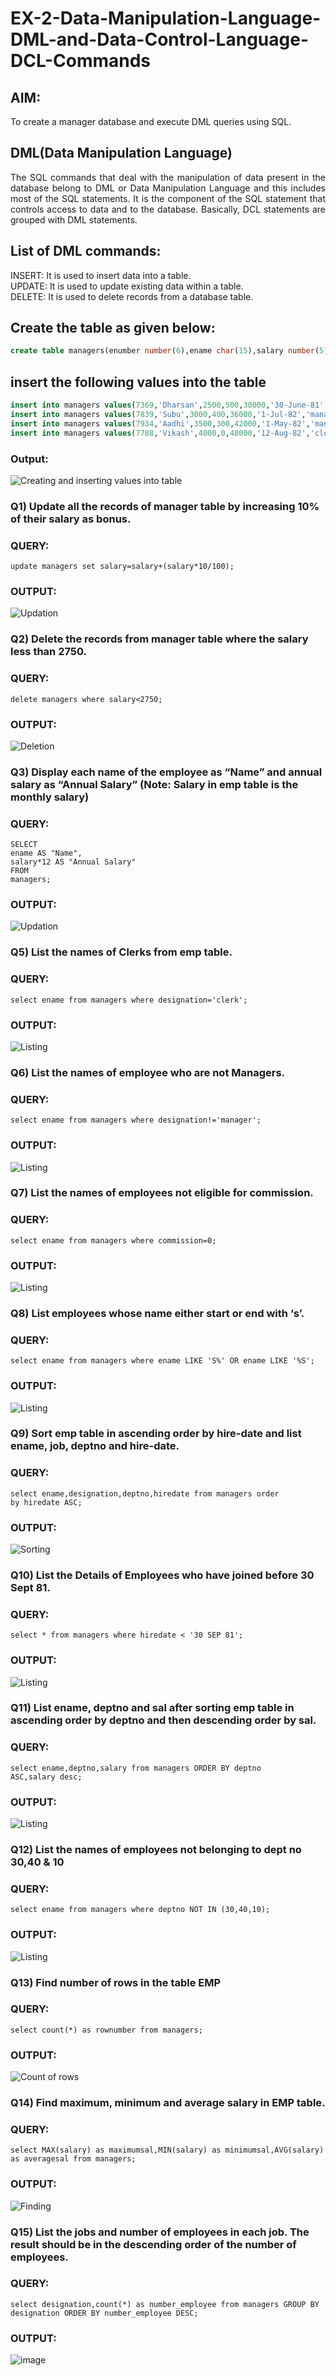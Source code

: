 # EX-2-Data-Manipulation-Language-DML-and-Data-Control-Language-DCL-Commands

## AIM:
To create a manager database and execute DML queries using SQL.


## DML(Data Manipulation Language)
<div align="justify">
The SQL commands that deal with the manipulation of data present in the database belong to DML or Data Manipulation Language and this includes most of the SQL statements. It is the component of the SQL statement that controls access to data and to the database. Basically, DCL statements are grouped with DML statements.
</div>

## List of DML commands: 
<div align="justify">
INSERT: It is used to insert data into a table.<br>
UPDATE: It is used to update existing data within a table.<br>
DELETE: It is used to delete records from a database table.<br>
</div>

## Create the table as given below:
```sql
create table managers(enumber number(6),ename char(15),salary number(5),commission number(4),annualsalary number(7),Hiredate date,designation char(10),deptno number(2),reporting char(10));
```
## insert the following values into the table
```sql
insert into managers values(7369,'Dharsan',2500,500,30000,'30-June-81','clerk',10,'John');
insert into managers values(7839,'Subu',3000,400,36000,'1-Jul-82','manager',null,'James');
insert into managers values(7934,'Aadhi',3500,300,42000,'1-May-82','manager',30,NULL);
insert into managers values(7788,'Vikash',4000,0,48000,'12-Aug-82','clerk',50,'Bond');
```
### Output:
![Creating and inserting values into table](https://github.com/Jeevapriya14/EX-2-Data-Manipulation-Language-DML-and-Data-Control-Language-DCL-Commands/assets/121003043/d22ba1c6-fb6e-4716-8688-205c41f63df4)



### Q1) Update all the records of manager table by increasing 10% of their salary as bonus.

### QUERY:
```
update managers set salary=salary+(salary*10/100);
```

### OUTPUT:
![Updation](https://github.com/Jeevapriya14/EX-2-Data-Manipulation-Language-DML-and-Data-Control-Language-DCL-Commands/assets/121003043/16012ed2-b415-4c2d-8429-c5e962ee126b)


### Q2) Delete the records from manager table where the salary less than 2750.


### QUERY:
```
delete managers where salary<2750;
```

### OUTPUT:
![Deletion](https://github.com/Jeevapriya14/EX-2-Data-Manipulation-Language-DML-and-Data-Control-Language-DCL-Commands/assets/121003043/994dab65-e8d7-412d-9187-206821347524)


### Q3) Display each name of the employee as “Name” and annual salary as “Annual Salary” (Note: Salary in emp table is the monthly salary)


### QUERY:
```
SELECT
ename AS "Name",
salary*12 AS "Annual Salary"
FROM
managers;
```
### OUTPUT:
![Updation](https://github.com/Jeevapriya14/EX-2-Data-Manipulation-Language-DML-and-Data-Control-Language-DCL-Commands/assets/121003043/df079f1f-55a2-4455-b568-db441286b812)

### Q5)	List the names of Clerks from emp table.

### QUERY:
```
select ename from managers where designation='clerk';
```

### OUTPUT:
![Listing](https://github.com/Jeevapriya14/EX-2-Data-Manipulation-Language-DML-and-Data-Control-Language-DCL-Commands/assets/121003043/0a740ac9-e901-4224-818c-787564c43ad9)


### Q6)	List the names of employee who are not Managers.


### QUERY:
```
select ename from managers where designation!='manager';
```

### OUTPUT:
![Listing](https://github.com/Jeevapriya14/EX-2-Data-Manipulation-Language-DML-and-Data-Control-Language-DCL-Commands/assets/121003043/15c5d52f-61af-43e6-94b6-907767602779)


### Q7)	List the names of employees not eligible for commission.


### QUERY:
```
select ename from managers where commission=0;
```

### OUTPUT:

![Listing](https://github.com/Jeevapriya14/EX-2-Data-Manipulation-Language-DML-and-Data-Control-Language-DCL-Commands/assets/121003043/2de2e750-4b77-4a53-bf5f-b55b64ab3c21)


### Q8)	List employees whose name either start or end with ‘s’.


### QUERY:
```
select ename from managers where ename LIKE 'S%' OR ename LIKE '%S';
```
### OUTPUT:
![Listing](https://github.com/Jeevapriya14/EX-2-Data-Manipulation-Language-DML-and-Data-Control-Language-DCL-Commands/assets/121003043/b3fc0396-1bf9-4763-ae8b-31ae0b8236b9)


### Q9) Sort emp table in ascending order by hire-date and list ename, job, deptno and hire-date.


### QUERY:
```
select ename,designation,deptno,hiredate from managers order by hiredate ASC;
```

### OUTPUT:
![Sorting](https://github.com/Jeevapriya14/EX-2-Data-Manipulation-Language-DML-and-Data-Control-Language-DCL-Commands/assets/121003043/6e037653-4091-4059-a92a-bddd805eecda)


### Q10) List the Details of Employees who have joined before 30 Sept 81.


### QUERY:
```
select * from managers where hiredate < '30 SEP 81';
```

### OUTPUT:

![Listing](https://github.com/Jeevapriya14/EX-2-Data-Manipulation-Language-DML-and-Data-Control-Language-DCL-Commands/assets/121003043/91b5ae39-3447-49d6-8c33-24c2c1723493)

### Q11)	List ename, deptno and sal after sorting emp table in ascending order by deptno and then descending order by sal.


### QUERY:
```
select ename,deptno,salary from managers ORDER BY deptno ASC,salary desc;
```

### OUTPUT:

![Listing](https://github.com/Jeevapriya14/EX-2-Data-Manipulation-Language-DML-and-Data-Control-Language-DCL-Commands/assets/121003043/507318c9-f9ea-44ec-bcae-57a47c7bce5b)

### Q12) List the names of employees not belonging to dept no 30,40 & 10


### QUERY:
```
select ename from managers where deptno NOT IN (30,40,10);
```

### OUTPUT:
![Listing](https://github.com/Jeevapriya14/EX-2-Data-Manipulation-Language-DML-and-Data-Control-Language-DCL-Commands/assets/121003043/df10ee58-33c1-4859-957c-cbc5c676d9bf)


### Q13) Find number of rows in the table EMP

### QUERY:
```
select count(*) as rownumber from managers;
```
### OUTPUT:
![Count of rows](https://github.com/Jeevapriya14/EX-2-Data-Manipulation-Language-DML-and-Data-Control-Language-DCL-Commands/assets/121003043/25ab3941-ae65-4e15-9498-2a05af5e73e9)

### Q14) Find maximum, minimum and average salary in EMP table.
### QUERY:
```
select MAX(salary) as maximumsal,MIN(salary) as minimumsal,AVG(salary)
as averagesal from managers;
```
### OUTPUT:
![Finding](https://github.com/Jeevapriya14/EX-2-Data-Manipulation-Language-DML-and-Data-Control-Language-DCL-Commands/assets/121003043/8134d873-db9f-4a41-acfb-9e7b1cabaf5b)

### Q15) List the jobs and number of employees in each job. The result should be in the descending order of the number of employees.
### QUERY:
```
select designation,count(*) as number_employee from managers GROUP BY designation ORDER BY number_employee DESC;
```
### OUTPUT:
![image](https://github.com/harinidq/EX-2-Data-Manipulation-Language-DML-and-Data-Control-Language-DCL-Commands/assets/113497680/2043256a-0c3a-4975-bc2c-56f1a47ac955)
